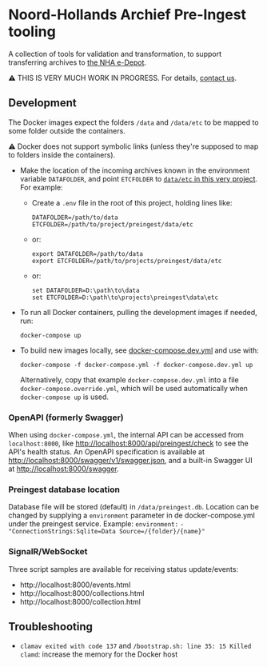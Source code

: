# Noord-Hollands Archief Pre-Ingest tooling

A collection of tools for validation and transformation, to support transferring archives to
[the NHA e-Depot](https://noord-hollandsarchief.nl/informatiebeheer/e-depot).

:warning: THIS IS VERY MUCH WORK IN PROGRESS. For details, [contact us](mailto:arjan.van.bentem@noord-hollandsarchief.nl).


## Development

The Docker images expect the folders `/data` and `/data/etc` to be mapped to some folder outside the containers.

:warning: Docker does not support symbolic links (unless they're supposed to map to folders inside the containers).

- Make the location of the incoming archives known in the environment variable `DATAFOLDER`, and point `ETCFOLDER` to
  [`data/etc` in this very project](./data/etc). For example:
  
  - Create a `.env` file in the root of this project, holding lines like:
  
    ```text
    DATAFOLDER=/path/to/data
    ETCFOLDER=/path/to/project/preingest/data/etc
    ```

  - or:
    
    ```text
    export DATAFOLDER=/path/to/data
    export ETCFOLDER=/path/to/projects/preingest/data/etc
    ```

  - or:
    
    ```text
    set DATAFOLDER=D:\path\to\data
    set ETCFOLDER=D:\path\to\projects\preingest\data\etc
    ```

- To run all Docker containers, pulling the development images if needed, run:

  ```text
  docker-compose up
  ```

- To build new images locally, see [docker-compose.dev.yml](docker-compose.dev.yml) and use with:

  ```text
  docker-compose -f docker-compose.yml -f docker-compose.dev.yml up
  ```

  Alternatively, copy that example `docker-compose.dev.yml` into a file `docker-compose.override.yml`, which will be
  used automatically when `docker-compose up` is used.

### OpenAPI (formerly Swagger)

When using `docker-compose.yml`, the internal API can be accessed from `localhost:8000`, like
<http://localhost:8000/api/preingest/check> to see the API's health status. An OpenAPI specification is available at
<http://localhost:8000/swagger/v1/swagger.json>, and a built-in Swagger UI at <http://localhost:8000/swagger>.

### Preingest database location 

Database file will be stored (default) in `/data/preingest.db`. Location can be changed by supplying a `environment` parameter in de docker-compose.yml under the preingest service. 
Example:
`environment:`
        `- "ConnectionStrings:Sqlite=Data Source=/{folder}/{name}"`

### SignalR/WebSocket

Three script samples are available for receiving status update/events:
- http://localhost:8000/events.html
- http://localhost:8000/collections.html
- http://localhost:8000/collection.html

## Troubleshooting

- `clamav exited with code 137` and `/bootstrap.sh: line 35: 15 Killed clamd`: increase the memory for the Docker host

